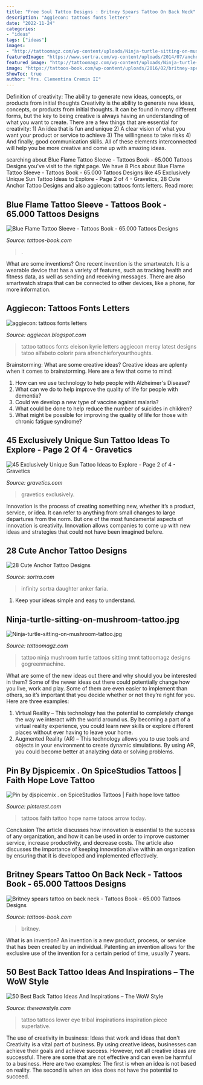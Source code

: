 ```yaml
---
title: "Free Soul Tattoo Designs : Britney Spears Tattoo On Back Neck"
description: "Aggiecon: tattoos fonts letters"
date: "2022-11-24"
categories:
- "ideas"
tags: ["ideas"]
images:
- "http://tattoomagz.com/wp-content/uploads/Ninja-turtle-sitting-on-mushroom-tattoo.jpg"
featuredImage: "https://www.sortra.com/wp-content/uploads/2014/07/anchor-tattoo17.jpg"
featured_image: "http://tattoomagz.com/wp-content/uploads/Ninja-turtle-sitting-on-mushroom-tattoo.jpg"
image: "https://tattoos-book.com/wp-content/uploads/2016/02/britney-spears-tattoo-on-back-neck.jpg"
ShowToc: true
author: "Mrs. Clementina Cremin II"
---
```



Definition of creativity: The ability to generate new ideas, concepts, or products from initial thoughts
Creativity is the ability to generate new ideas, concepts, or products from initial thoughts. It can be found in many different forms, but the key to being creative is always having an understanding of what you want to create. There are a few things that are essential for creativity: 1) An idea that is fun and unique 2) A clear vision of what you want your product or service to achieve 3) The willingness to take risks 4) And finally, good communication skills. All of these elements interconnected will help you be more creative and come up with amazing ideas.

	

		
searching about Blue Flame Tattoo Sleeve - Tattoos Book - 65.000 Tattoos Designs you've visit to the right page. We have 8 Pics about Blue Flame Tattoo Sleeve - Tattoos Book - 65.000 Tattoos Designs like 45 Exclusively Unique Sun Tattoo Ideas to Explore - Page 2 of 4 - Gravetics, 28 Cute Anchor Tattoo Designs and also aggiecon: tattoos fonts letters. Read more:
		
    
## Blue Flame Tattoo Sleeve - Tattoos Book - 65.000 Tattoos Designs

<img loading=lazy src="https://tattoos-book.com/wp-content/uploads/2016/02/Blue-Flame-Tattoo-Sleeve.jpg" onerror="this.onerror=null;this.src='https://tse3.mm.bing.net/th?id=OIP.IhidR_Deav0PKO-m6FGswQHaFj&amp;pid=15.1';" alt="Blue Flame Tattoo Sleeve - Tattoos Book - 65.000 Tattoos Designs">

_Source: tattoos-book.com_

>. 

	

What are some inventions?
One recent invention is the smartwatch. It is a wearable device that has a variety of features, such as tracking health and fitness data, as well as sending and receiving messages. There are also smartwatch straps that can be connected to other devices, like a phone, for more information.

    
## Aggiecon: Tattoos Fonts Letters

<img loading=lazy src="http://4.bp.blogspot.com/-OXGJsDCE_EE/T18zw3zGsEI/AAAAAAAACCE/Ek_LaBDfLcs/s1600/Tattoos-Fonts-pictures-151.jpg" onerror="this.onerror=null;this.src='https://tse1.mm.bing.net/th?id=OIP.anAHfNQcbCIGKNhhHmUjcwHaJ4&amp;pid=15.1';" alt="aggiecon: tattoos fonts letters">

_Source: aggiecon.blogspot.com_

>tattoo tattoos fonts eleison kyrie letters aggiecon mercy latest designs tatoo alfabeto colorir para afrenchieforyourthoughts. 

	

Brainstorming: What are some creative ideas?
Creative ideas are aplenty when it comes to brainstorming. Here are a few that come to mind: 
1. How can we use technology to help people with Alzheimer's Disease? 
2. What can we do to help improve the quality of life for people with dementia? 
3. Could we develop a new type of vaccine against malaria? 
4. What could be done to help reduce the number of suicides in children? 
5. What might be possible for improving the quality of life for those with chronic fatigue syndrome?

    
## 45 Exclusively Unique Sun Tattoo Ideas To Explore - Page 2 Of 4 - Gravetics

<img loading=lazy src="https://www.gravetics.com/wp-content/uploads/2017/05/oldschooltattoo-boldtattoo-tattoooftheday-besttraditionaltattoo-tattoo-tattoos-1024x1024.jpg" onerror="this.onerror=null;this.src='https://tse4.mm.bing.net/th?id=OIP.YnGTLIotPyDd75NQUf9pWQHaHa&amp;pid=15.1';" alt="45 Exclusively Unique Sun Tattoo Ideas to Explore - Page 2 of 4 - Gravetics">

_Source: gravetics.com_

>gravetics exclusively. 

	

Innovation is the process of creating something new, whether it’s a product, service, or idea. It can refer to anything from small changes to large departures from the norm. But one of the most fundamental aspects of innovation is creativity. Innovation allows companies to come up with new ideas and strategies that could not have been imagined before.

    
## 28 Cute Anchor Tattoo Designs

<img loading=lazy src="https://www.sortra.com/wp-content/uploads/2014/07/anchor-tattoo17.jpg" onerror="this.onerror=null;this.src='https://tse1.mm.bing.net/th?id=OIP.kvCY6lxCQ5Itcl_WpeJMHAHaJ6&amp;pid=15.1';" alt="28 Cute Anchor Tattoo Designs">

_Source: sortra.com_

>infinity sortra daughter anker faria. 

	

1. Keep your ideas simple and easy to understand.

    
## Ninja-turtle-sitting-on-mushroom-tattoo.jpg

<img loading=lazy src="http://tattoomagz.com/wp-content/uploads/Ninja-turtle-sitting-on-mushroom-tattoo.jpg" onerror="this.onerror=null;this.src='https://tse4.mm.bing.net/th?id=OIP.zaKWN50-n1YFGj5-LmNslQHaJ6&amp;pid=15.1';" alt="Ninja-turtle-sitting-on-mushroom-tattoo.jpg">

_Source: tattoomagz.com_

>tattoo ninja mushroom turtle tattoos sitting tmnt tattoomagz designs gogreenmachine. 

	

What are some of the new ideas out there and why should you be interested in them?
Some of the newer ideas out there could potentially change how you live, work and play. Some of them are even easier to implement than others, so it’s important that you decide whether or not they’re right for you. Here are three examples: 
1) Virtual Reality – This technology has the potential to completely change the way we interact with the world around us. By becoming a part of a virtual reality experience, you could learn new skills or explore different places without ever having to leave your home. 
2) Augmented Reality (AR) – This technology allows you to use tools and objects in your environment to create dynamic simulations. By using AR, you could become better at analyzing data or solving problems.

    
## Pin By Djspicemix . On SpiceStudios Tattoos | Faith Hope Love Tattoo

<img loading=lazy src="https://i.pinimg.com/736x/c0/4c/00/c04c002a0c106cebf8739c6631e131b9.jpg" onerror="this.onerror=null;this.src='https://tse3.mm.bing.net/th?id=OIP.dKWwt8W5uQ5Q8kng1JnxfQHaHN&amp;pid=15.1';" alt="Pin by djspicemix . on SpiceStudios Tattoos | Faith hope love tattoo">

_Source: pinterest.com_

>tattoos faith tattoo hope name tatoos arrow today. 

	

Conclusion
The article discusses how innovation is essential to the success of any organization, and how it can be used in order to improve customer service, increase productivity, and decrease costs. The article also discusses the importance of keeping innovation alive within an organization by ensuring that it is developed and implemented effectively.

    
## Britney Spears Tattoo On Back Neck - Tattoos Book - 65.000 Tattoos Designs

<img loading=lazy src="https://tattoos-book.com/wp-content/uploads/2016/02/britney-spears-tattoo-on-back-neck.jpg" onerror="this.onerror=null;this.src='https://tse2.mm.bing.net/th?id=OIP.ilvFazXj2qv_zdORyL6P3QHaKG&amp;pid=15.1';" alt="Britney spears tattoo on back neck - Tattoos Book - 65.000 Tattoos Designs">

_Source: tattoos-book.com_

>britney. 

	

What is an invention?
An invention is a new product, process, or service that has been created by an individual. Patenting an invention allows for the exclusive use of the invention for a certain period of time, usually 7 years.

    
## 50 Best Back Tattoo Ideas And Inspirations – The WoW Style

<img loading=lazy src="http://thewowstyle.com/wp-content/uploads/2015/01/full-lower-back-tribal-tattoo.jpg" onerror="this.onerror=null;this.src='https://tse4.mm.bing.net/th?id=OIP.uZjOGU3PkQ056nqPtJ2a4wHaK-&amp;pid=15.1';" alt="50 Best Back Tattoo Ideas And Inspirations – The WoW Style">

_Source: thewowstyle.com_

>tattoo tattoos lower eye tribal inspirations inspiration piece superlative. 

	

The use of creativity in business: Ideas that work and ideas that don't
Creativity is a vital part of business. By using creative ideas, businesses can achieve their goals and achieve success. However, not all creative ideas are successful. There are some that are not effective and can even be harmful to a business. Here are two examples: The first is when an idea is not based on reality. The second is when an idea does not have the potential to succeed.


